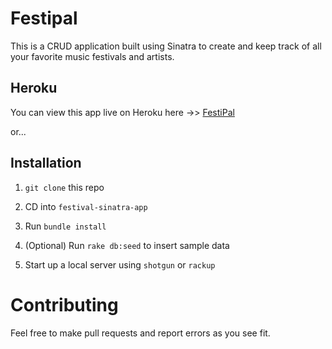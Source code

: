 # Festipal

This is a CRUD application built using Sinatra to create and keep track of all
your favorite music festivals and artists.

## Heroku

You can view this app live on Heroku here ->> [FestiPal](https://festipal.herokuapp.com)

or...

## Installation

1. `git clone` this repo

2. CD into `festival-sinatra-app`

3. Run `bundle install`

4. (Optional) Run `rake db:seed` to insert sample data

5. Start up a local server using `shotgun` or `rackup`

# Contributing

Feel free to make pull requests and report errors as you see fit.

